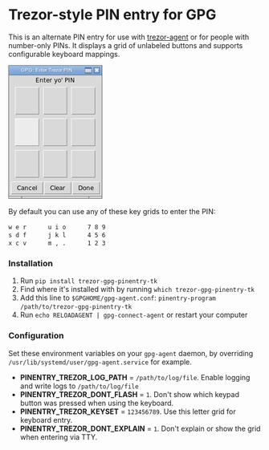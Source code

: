 # Trezor-style PIN entry for GPG

This is an alternate PIN entry for use with [trezor-agent](https://github.com/romanz/trezor-agent/) or for people with number-only PINs.  It displays a grid of unlabeled buttons and supports configurable keyboard mappings.

<img src="screenshot.jpg">

By default you can use any of these key grids to enter the PIN:

```
w e r      u i o      7 8 9
s d f      j k l      4 5 6
x c v      m , .      1 2 3
```

### Installation

1. Run `pip install trezor-gpg-pinentry-tk`
2. Find where it's installed with by running `which trezor-gpg-pinentry-tk`
3. Add this line to `$GPGHOME/gpg-agent.conf`: `pinentry-program /path/to/trezor-gpg-pinentry-tk`
4. Run `echo RELOADAGENT | gpg-connect-agent` or restart your computer

### Configuration

Set these environment variables on your `gpg-agent` daemon, by overriding `/usr/lib/systemd/user/gpg-agent.service` for example.

* **PINENTRY_TREZOR_LOG_PATH** = `/path/to/log/file`.  Enable logging and write logs to `/path/to/log/file`
* **PINENTRY_TREZOR_DONT_FLASH** = `1`.  Don't show which keypad button was pressed when using the keyboard.
* **PINENTRY_TREZOR_KEYSET** = `123456789`.  Use this letter grid for keyboard entry.
* **PINENTRY_TREZOR_DONT_EXPLAIN** = `1`.  Don't explain or show the grid when entering via TTY.
